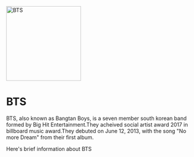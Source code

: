 <!DOCTYPE html>
<html>
  <head> 
    <title>KPOP-BTS</title>
  </head>
  <bodystyle="background-color:purple;">
    <img src="https://www.google.com/imgres?imgurl=https%3A%2F%2Fcdn.wionews.com%2Fsites%2Fdefault%2Ffiles%2Fstyles%2Fstory_page%2Fpublic%2F2019%2F08%2F12%2F105968-untitled-design-6.jpg&imgrefurl=https%3A%2F%2Fwww.wionews.com%2Fentertainment%2Fbts-announce-title-of-their-upcoming-single-dynamite-318165&tbnid=576JsGIjLRggNM&vet=12ahUKEwiW_q_GkdzrAhVti0sFHV1xDUAQMyg_egQIARBv..i&docid=k2fyVVfUEdAmNM&w=918&h=506&q=bts&hl=en&ved=2ahUKEwiW_q_GkdzrAhVti0sFHV1xDUAQMyg_egQIARBv" height="200px" alt="BTS"/>
    <h1><b> BTS</b></h1>
    <p>BTS, also known as Bangtan Boys, is a seven member south korean band formed by Big Hit Entertainment.They acheived social artist award 2017 in billboard music award.They debuted on June 12, 2013, with the song "No more Dream" from their first album.</p>
    Here's brief information about BTS  <a href="https://en.wikipedia.org/wiki/BTS</a>
      </p>
      </body>
      </html>
      
